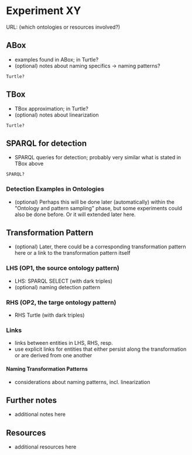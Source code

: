 # Experiment XY

URL: (which ontologies or resources involved?)

## ABox

- examples found in ABox; in Turtle?
- (optional) notes about naming specifics -> naming patterns?

```
Turtle?
```

## TBox

- TBox approximation; in Turtle?
- (optional) notes about linearization

```
Turtle?
```

## SPARQL for detection

- SPARQL queries for detection; probably very similar what is stated in TBox above

```
SPARQL?
```

### Detection Examples in Ontologies

- (optional) Perhaps this will be done later (automatically) within the "Ontology and pattern sampling" phase, but some experiments could also be done before. Or it will extended later here.

## Transformation Pattern

- (optional) Later, there could be a corresponding transformation pattern here or a link to the transformation pattern itself

### LHS (OP1, the source ontology pattern)

- LHS: SPARQL SELECT (with dark triples) 
- (optional) naming detection pattern


### RHS (OP2, the targe ontology pattern)
- RHS Turtle (with dark triples)

### Links
- links between entities in LHS, RHS, resp.
- use explicit links for entities that either persist along the transformation or are derived from one another

#### Naming Transformation Patterns

- considerations about naming patterns, incl. linearization

## Further notes
- additional notes here

## Resources
- additional resources here



